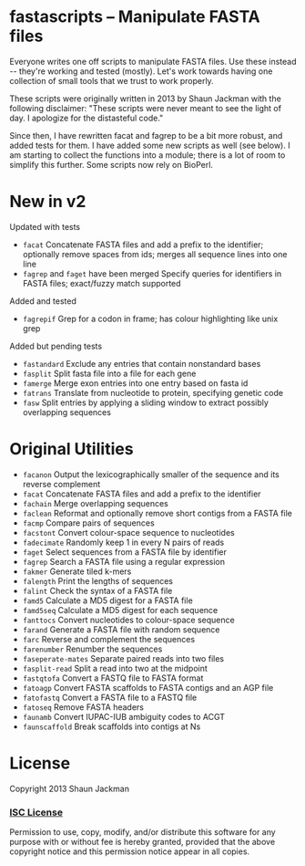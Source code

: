 fastascripts – Manipulate FASTA files
=====================================

Everyone writes one off scripts to manipulate FASTA files.  Use these instead -- they're working and tested (mostly).  Let's work towards having one collection of small tools that we trust to work properly. 

These scripts were originally written in 2013 by Shaun Jackman with the following disclaimer: "These scripts were never meant to see the light of day. I apologize for the distasteful code."

Since then, I have rewritten facat and fagrep to be a bit more robust, and added tests for them.  I have added some new scripts as well (see below).  I am starting to collect the functions into a module; there is a lot of room to simplify this further.  Some scripts now rely on BioPerl.

New in v2
=========

Updated with tests

* `facat`
	Concatenate FASTA files and add a prefix to the identifier; optionally remove spaces from ids; merges all sequence lines into one line
* `fagrep` and `faget` have been merged
    Specify queries for identifiers in FASTA files; exact/fuzzy match supported

Added and tested

* `fagrepif`
    Grep for a codon in frame; has colour highlighting like unix grep

Added but pending tests

* `fastandard`
    Exclude any entries that contain nonstandard bases
* `fasplit`
    Split fasta file into a file for each gene
* `famerge`
    Merge exon entries into one entry based on fasta id
* `fatrans`
    Translate from nucleotide to protein, specifying genetic code
* `fasw`
    Split entries by applying a sliding window to extract possibly overlapping sequences

Original Utilities
==================

* `facanon`
	Output the lexicographically smaller of the sequence and its reverse complement
* `facat`
	Concatenate FASTA files and add a prefix to the identifier
* `fachain`
	Merge overlapping sequences
* `faclean`
	Reformat and optionally remove short contigs from a FASTA file
* `facmp`
	Compare pairs of sequences
* `facstont`
	Convert colour-space sequence to nucleotides
* `fadecimate`
	Randomly keep 1 in every N pairs of reads
* `faget`
	Select sequences from a FASTA file by identifier
* `fagrep`
	Search a FASTA file using a regular expression
* `fakmer`
	Generate tiled k-mers
* `falength`
	Print the lengths of sequences
* `falint`
	Check the syntax of a FASTA file
* `famd5`
	Calculate a MD5 digest for a FASTA file
* `famd5seq`
	Calculate a MD5 digest for each sequence
* `fanttocs`
	Convert nucleotides to colour-space sequence
* `farand`
	Generate a FASTA file with random sequence
* `farc`
	Reverse and complement the sequences
* `farenumber`
	Renumber the sequences
* `faseperate-mates`
	Separate paired reads into two files
* `fasplit-read`
	Split a read into two at the midpoint
* `fastqtofa`
	Convert a FASTQ file to FASTA format
* `fatoagp`
	Convert FASTA scaffolds to FASTA contigs and an AGP file
* `fatofastq`
	 Convert a FASTA file to a FASTQ file
* `fatoseq`
	Remove FASTA headers
* `faunamb`
	Convert IUPAC-IUB ambiguity codes to ACGT
* `faunscaffold`
	Break scaffolds into contigs at Ns

License
================================================================================

Copyright 2013 Shaun Jackman

### [ISC License][]

Permission to use, copy, modify, and/or distribute this software for any
purpose with or without fee is hereby granted, provided that the above
copyright notice and this permission notice appear in all copies.

[ISC License]: http://opensource.org/licenses/ISC
